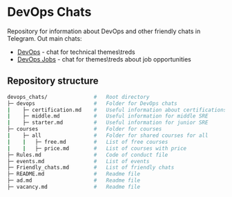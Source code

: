 # DevOps Chats

Repository for information about DevOps and other friendly chats in Telegram.
Out main chats:

* [DevOps](https://t.me/devops_ru) - chat for technical themes\treds
* [DevOps Jobs](https://t.me/devops_jobs) - chat for themes\treds about job opportunities

## Repository structure

```bash
devops_chats/               #   Root directory
├─ devops                   #   Folder for DevOps chats
|    ├─ certification.md    #   Useful information about certifications
|    ├─ middle.md           #   Useful information for middle SRE
|    ├─ starter.md          #   Useful information for junior SRE
├─ courses                  #   Folder for courses
|    ├─ all                 #   Folder for shared courses for all
|    |   ├─ free.md         #   List of free courses
|    |   ├─ price.md        #   List of courses with price
├─ Rules.md                 #   Code of conduct file
├─ events.md                #   List of events
├─ Friendly_chats.md        #   List of friendly chats
├─ README.md                #   Readme file
├─ ad.md                    #   Readme file
├─ vacancy.md               #   Readme file
```
